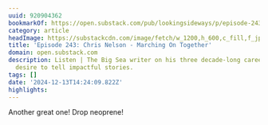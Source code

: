 ```yaml
---
uuid: 920904362
bookmarkOf: https://open.substack.com/pub/lookingsideways/p/episode-243-chris-nelson-marching?r=5cjn3&utm_medium=ios
category: article
headImage: https://substackcdn.com/image/fetch/w_1200,h_600,c_fill,f_jpg,q_auto:good,fl_progressive:steep,g_auto/https%3A%2F%2Fsubstack-video.s3.amazonaws.com%2Fvideo_upload%2Fpost%2F152248639%2Ffd99d0dc-dcce-4118-9214-af5f6061d844%2Ftranscoded-1732734439.png
title: 'Episode 243: Chris Nelson - Marching On Together'
domain: open.substack.com
description: Listen | The Big Sea writer on his three decade-long career, and unquenchable
  desire to tell impactful stories.
tags: []
date: '2024-12-13T14:24:09.822Z'
highlights:
---
```


Another great one! Drop neoprene!

